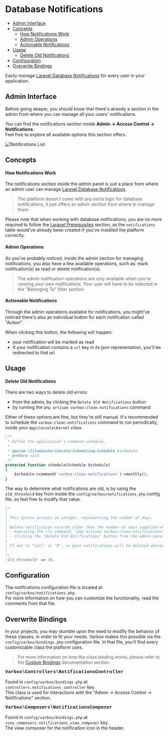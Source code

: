 <h1>Database Notifications</h1>

- [Admin Interface](#admin-interface)
- [Concepts](#concepts)
    - [How Notifications Work](#how-notifications-work)
    - [Admin Operations](#admin-operations)
    - [Actionable Notifications](#actionable-notifications)
- [Usage](#usage)
    - [Delete Old Notifications](#delete-old-notifications)
- [Configuration](#configuration)
- [Overwrite Bindings](#overwrite-bindings)

<p id="first-p">
Easily manage <a href="https://laravel.com/docs/7.x/notifications#database-notifications" target="_blank" rel="noreferrer">Laravel Database Notifications</a> for every user in your application.
</p>

<a name="admin-interface"></a>
## Admin Interface

Before going deeper, you should know that there's already a section in the admin from where you can manage all your users' notifications.

You can find the notifications section inside **Admin -> Access Control -> Notifications**.   
Feel free to explore all available options this section offers.

![Notifications List](/docs/{{version}}/notifications-list.png)

<a name="concepts"></a>
## Concepts

<a name="how-notifications-work"></a>
#### How Notifications Work

The notifications section inside the admin panel is just a place from where an admin user can manage [Laravel Database Notifications](https://laravel.com/docs/7.x/notifications#database-notifications).

> The platform doesn't come with any extra logic for database notifications, it just offers an admin section from where to manage them.

Please note that when working with database notifications, you are no more required to follow the [Laravel Prerequisites](https://laravel.com/docs/7.x/notifications#database-prerequisites) section, as the `notifications` table would've already been created if you've installed the platform correctly.

<a name="admin-operations"></a>
#### Admin Operations

As you've probably noticed, inside the admin section for managing notifications, you also have a few available operations, such as: mark notification(s) as read or delete notification(s).

> The admin notification operations are only available when you're viewing your own notifications. Your user will have to be selected in the "Belonging To" filter section.

<a name="actionable-notifications"></a>
#### Actionable Notifications

Through the admin operations available for notifications, you might've noticed there's also an individual button for each notification called "Action".
 
When clicking this button, the following will happen:
- your notification will be marked as read
- if your notification contains a `url` key in its json representation, you'll be redirected to that url

<a name="usage"></a>
## Usage

<a name="delete-old-notifications"></a>
#### Delete Old Notifications

There are two ways to delete old errors:
- from the admin, by clicking the `Delete Old Notifications` button
- by running the `php artisan varbox:clean-notifications` command

Either of these options are fine, but they're still manual. It's recommended to schedule the `varbox:clean-notifications` command to run periodically, inside your `App\Console\Kernel` class.

```php
/**
 * Define the application's command schedule.
 *
 * @param \Illuminate\Console\Scheduling\Schedule $schedule
 * @return void
 */
protected function schedule(Schedule $schedule)
{
    $schedule->command('varbox:clean-notifications')->monthly();
}
```

The way to determine what notifications are old, is by using the `old_threshold` key from inside the `config/varbox/notifications.php` config file, so feel free to modify that value.

```php
/*
|
| This option accepts an integer, representing the number of days.
|
| Delete notification records older than the number of days supplied when:
| - executing the cli command: "php artisan varbox:clean-notifications"
| - clicking the "Delete Old Notifications" button from the admin panel
|
| If set to "null" or "0", no past notifications will be deleted whatsoever.
|
*/
'old_threshold' => 30,
```






<a name="configuration"></a>
## Configuration

The notifications configuration file is located at `config/varbox/notifications.php`.   
For more information on how you can customize the functionality, read the comments from that file.

<a name="overwrite-bindings"></a>
## Overwrite Bindings

In your projects, you may stumble upon the need to modify the behavior of these classes, in order to fit your needs.
Varbox makes this possible via the `config/varbox/bindings.php` configuration file. In that file, you'll find every customizable class the platform uses.

> For more information on how the class binding works, please refer to the [Custom Bindings](/docs/{{version}}/custom-bindings) documentation section.

<style>
    p.overwrite-class {
        display: block;
        font-family: SFMono-Regular,Menlo,Monaco,Consolas,Liberation Mono,Courier New,monospace;
        font-weight: 600;
        font-size: 15px;
        margin: 0;
    }
</style>

<p class="overwrite-class">Varbox\Controllers\NotificationsController</p>

Found in `config/varbox/bindings.php` at `controllers.notifications_controller` key.   
This class is used for interactions with the "Admin -> Access Control -> Notifications" section.

<p class="overwrite-class">Varbox\Composers\NotificationsComposer</p>

Found in `config/varbox/bindings.php` at `view_composers.notifications_view_composer` key.   
The view composer for the notification icon in the header.
